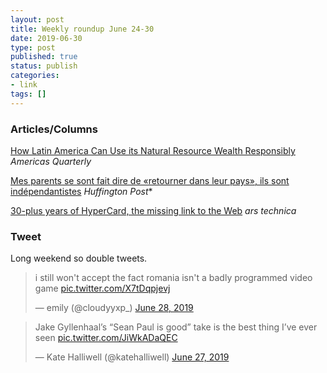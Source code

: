 ```yaml
---
layout: post
title: Weekly roundup June 24-30
date: 2019-06-30
type: post
published: true
status: publish
categories:
- link
tags: []
---
```


### Articles/Columns

[How Latin America Can Use its Natural Resource Wealth Responsibly](https://www.americasquarterly.org/content/how-latin-america-can-use-its-natural-resource-wealth-responsibly "How Latin America Can Use its Natural Resource Wealth Responsibly. By Daniel Kaufmann, Mark Robinson And Juan Cruz Vieyra") *Americas Quarterly*

[Mes parents se sont fait dire de «retourner dans leur pays», ils sont indépendantistes](https://quebec.huffingtonpost.ca/entry/fete-nationale-saint-jean-immigration-cambodge-insulte-retourne-pays_qc_5d0f63f4e4b0a3941863db54?guccounter=1 "Mes parents se sont fait dire de «retourner dans leur pays», ils sont indépendantistes. Par Chan Tep") *Huffington Post**

[30-plus years of HyperCard, the missing link to the Web](https://arstechnica.com/gadgets/2019/05/25-years-of-hypercard-the-missing-link-to-the-web/ "30-plus years of HyperCard, the missing link to the Web. By Matthew Lasar") *ars technica*

### Tweet

Long weekend so double tweets.

<blockquote class="twitter-tweet"><p lang="en" dir="ltr">i still won&#39;t accept the fact romania isn&#39;t a badly programmed video game <a href="https://t.co/X7tDqpjevj">pic.twitter.com/X7tDqpjevj</a></p>&mdash; emily (@cloudyyxp_) <a href="https://twitter.com/cloudyyxp_/status/1144671501397966848?ref_src=twsrc%5Etfw">June 28, 2019</a></blockquote> <script async src="https://platform.twitter.com/widgets.js" charset="utf-8"></script>

<blockquote class="twitter-tweet"><p lang="en" dir="ltr">Jake Gyllenhaal’s “Sean Paul is good” take is the best thing I’ve ever seen <a href="https://t.co/JiWkADaQEC">pic.twitter.com/JiWkADaQEC</a></p>&mdash; Kate Halliwell (@katehalliwell) <a href="https://twitter.com/katehalliwell/status/1144213846476746752?ref_src=twsrc%5Etfw">June 27, 2019</a></blockquote> <script async src="https://platform.twitter.com/widgets.js" charset="utf-8"></script>
